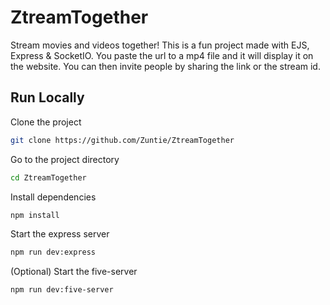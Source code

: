 # ZtreamTogether
Stream movies and videos together!
This is a fun project made with EJS, Express & SocketIO. You paste the url to a mp4 file and it will display it on the website.
You can then invite people by sharing the link or the stream id.

 
## Run Locally  
Clone the project  

~~~bash  
git clone https://github.com/Zuntie/ZtreamTogether
~~~

Go to the project directory  

~~~bash  
cd ZtreamTogether
~~~

Install dependencies  

~~~bash  
npm install
~~~

Start the express server

~~~bash  
npm run dev:express
~~~ 

(Optional) Start the five-server
~~~bash  
npm run dev:five-server
~~~
